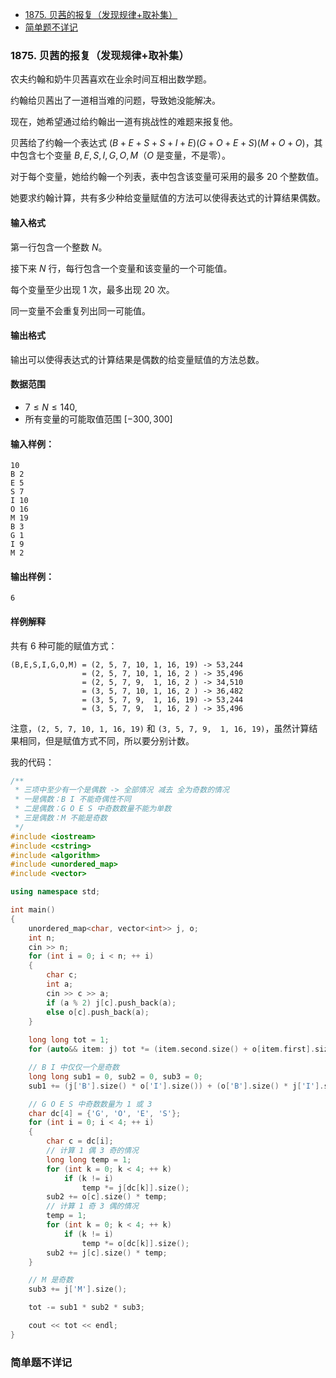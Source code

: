 <!-- @import "[TOC]" {cmd="toc" depthFrom=1 depthTo=6 orderedList=false} -->

<!-- code_chunk_output -->

- [1875. 贝茜的报复（发现规律+取补集）](#1875-贝茜的报复发现规律取补集)
- [简单题不详记](#简单题不详记)

<!-- /code_chunk_output -->

### 1875. 贝茜的报复（发现规律+取补集）

农夫约翰和奶牛贝茜喜欢在业余时间互相出数学题。

约翰给贝茜出了一道相当难的问题，导致她没能解决。

现在，她希望通过给约翰出一道有挑战性的难题来报复他。

贝茜给了约翰一个表达式 $(B+E+S+S+I+E)(G+O+E+S)(M+O+O)$，其中包含七个变量 $B,E,S,I,G,O,M$（$O$ 是变量，不是零）。

对于每个变量，她给约翰一个列表，表中包含该变量可采用的最多 $20$ 个整数值。

她要求约翰计算，共有多少种给变量赋值的方法可以使得表达式的计算结果偶数。

<h4>输入格式</h4>

第一行包含一个整数 $N$。

接下来 $N$ 行，每行包含一个变量和该变量的一个可能值。

每个变量至少出现 $1$ 次，最多出现 $20$ 次。

同一变量不会重复列出同一可能值。

<h4>输出格式</h4>

输出可以使得表达式的计算结果是偶数的给变量赋值的方法总数。

<h4>数据范围</h4>

- $7 \le N \le 140$,
- 所有变量的可能取值范围 $[−300,300]$

<h4>输入样例：</h4>

```
10
B 2
E 5
S 7
I 10
O 16
M 19
B 3
G 1
I 9
M 2
```

<h4>输出样例：</h4>

```
6
```

<h4>样例解释</h4>

共有 $6$ 种可能的赋值方式：

```
(B,E,S,I,G,O,M) = (2, 5, 7, 10, 1, 16, 19) -> 53,244
                = (2, 5, 7, 10, 1, 16, 2 ) -> 35,496
                = (2, 5, 7, 9,  1, 16, 2 ) -> 34,510
                = (3, 5, 7, 10, 1, 16, 2 ) -> 36,482
                = (3, 5, 7, 9,  1, 16, 19) -> 53,244
                = (3, 5, 7, 9,  1, 16, 2 ) -> 35,496
```

注意，`(2, 5, 7, 10, 1, 16, 19)` 和 `(3, 5, 7, 9,  1, 16, 19)`，虽然计算结果相同，但是赋值方式不同，所以要分别计数。

我的代码：

```cpp
/**
 * 三项中至少有一个是偶数 -> 全部情况 减去 全为奇数的情况
 * 一是偶数：B I 不能奇偶性不同
 * 二是偶数：G O E S 中奇数数量不能为单数
 * 三是偶数：M 不能是奇数
 */
#include <iostream>
#include <cstring>
#include <algorithm>
#include <unordered_map>
#include <vector>

using namespace std;

int main()
{
    unordered_map<char, vector<int>> j, o;
    int n;
    cin >> n;
    for (int i = 0; i < n; ++ i)
    {
        char c;
        int a;
        cin >> c >> a;
        if (a % 2) j[c].push_back(a);
        else o[c].push_back(a);
    }
    
    long long tot = 1;
    for (auto&& item: j) tot *= (item.second.size() + o[item.first].size());

    // B I 中仅仅一个是奇数
    long long sub1 = 0, sub2 = 0, sub3 = 0;
    sub1 += (j['B'].size() * o['I'].size()) + (o['B'].size() * j['I'].size());

    // G O E S 中奇数数量为 1 或 3
    char dc[4] = {'G', 'O', 'E', 'S'};
    for (int i = 0; i < 4; ++ i)
    {
        char c = dc[i];
        // 计算 1 偶 3 奇的情况
        long long temp = 1;
        for (int k = 0; k < 4; ++ k)
            if (k != i)
                temp *= j[dc[k]].size();
        sub2 += o[c].size() * temp;
        // 计算 1 奇 3 偶的情况
        temp = 1;
        for (int k = 0; k < 4; ++ k)
            if (k != i)
                temp *= o[dc[k]].size();
        sub2 += j[c].size() * temp;
    }

    // M 是奇数
    sub3 += j['M'].size();

    tot -= sub1 * sub2 * sub3;

    cout << tot << endl;
}
```

### 简单题不详记
